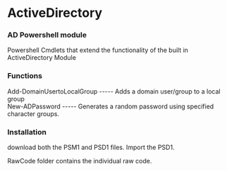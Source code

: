 # ActiveDirectory
### AD Powershell module

Powershell Cmdlets that extend the functionality of the built in ActiveDirectory Module

### Functions
Add-DomainUsertoLocalGroup ----- Adds a domain user/group to a local group   
New-ADPassword ----- Generates a random password using specified character groups.

### Installation

download both the PSM1 and PSD1 files.  Import the PSD1.

RawCode folder contains the individual raw code.
